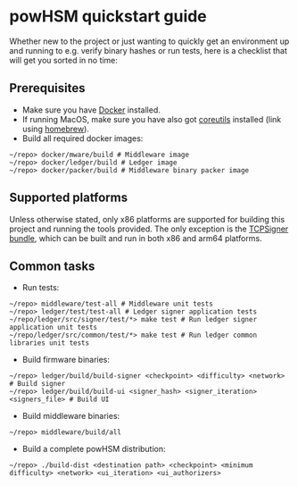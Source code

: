 # powHSM quickstart guide

Whether new to the project or just wanting to quickly get an environment up and running to e.g. verify binary hashes or run tests, here is a checklist that will get you sorted in no time:

## Prerequisites

- Make sure you have [Docker](https://www.docker.com/get-started/) installed.
- If running MacOS, make sure you have also got [coreutils](https://formulae.brew.sh/formula/coreutils) installed (link using [homebrew](https://brew.sh/)).
- Build all required docker images:
```
~/repo> docker/mware/build # Middleware image
~/repo> docker/ledger/build # Ledger image
~/repo> docker/packer/build # Middleware binary packer image
```

## Supported platforms

Unless otherwise stated, only x86 platforms are supported for building this project and running the tools provided. The only exception is the [TCPSigner bundle](./utils/tcpsigner-bundle/README.md), which can be built and run in both x86 and arm64 platforms.


## Common tasks

- Run tests:
```
~/repo> middleware/test-all # Middleware unit tests
~/repo> ledger/test/test-all # Ledger signer application tests
~/repo/ledger/src/signer/test/*> make test # Run ledger signer application unit tests
~/repo/ledger/src/common/test/*> make test # Run ledger common libraries unit tests
```

- Build firmware binaries:
```
~/repo> ledger/build/build-signer <checkpoint> <difficulty> <network> # Build signer
~/repo> ledger/build/build-ui <signer_hash> <signer_iteration> <signers_file> # Build UI
```

- Build middleware binaries:
```
~/repo> middleware/build/all
```

- Build a complete powHSM distribution:
```
~/repo> ./build-dist <destination path> <checkpoint> <minimum difficulty> <network> <ui_iteration> <ui_authorizers>
```
